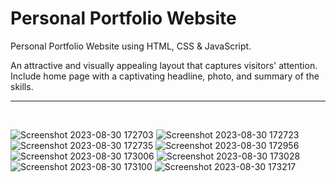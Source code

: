 <h1>Personal Portfolio Website</h1>

Personal Portfolio Website using HTML, CSS & JavaScript.<br>

An attractive and visually appealing layout that captures visitors' attention. Include home page with a captivating headline, photo, and summary of the skills.<hr><br>

![Screenshot 2023-08-30 172703](https://github.com/memonriyaz/PRODIGY_WD_04/assets/125969920/e348ed30-6a2e-4947-929f-e2802f05ab90)
![Screenshot 2023-08-30 172723](https://github.com/memonriyaz/PRODIGY_WD_04/assets/125969920/aac1c16e-3703-4055-bc96-34fc3dbaadc8)
![Screenshot 2023-08-30 172735](https://github.com/memonriyaz/PRODIGY_WD_04/assets/125969920/c18ca3b2-acca-4065-9bce-8deeba1cb035)
![Screenshot 2023-08-30 172956](https://github.com/memonriyaz/PRODIGY_WD_04/assets/125969920/c97b84f0-9332-4e4b-80f2-8833f62bfb62)
![Screenshot 2023-08-30 173006](https://github.com/memonriyaz/PRODIGY_WD_04/assets/125969920/32295457-e0be-41fa-8a48-354f57a18b12)
![Screenshot 2023-08-30 173028](https://github.com/memonriyaz/PRODIGY_WD_04/assets/125969920/bbbfe22b-3be0-469c-b0e8-9ab2c14972db)
![Screenshot 2023-08-30 173100](https://github.com/memonriyaz/PRODIGY_WD_04/assets/125969920/f00191a8-3cf6-49f5-85a8-f92848671f7b)
![Screenshot 2023-08-30 173217](https://github.com/memonriyaz/PRODIGY_WD_04/assets/125969920/e66c7673-96ae-4e46-be1e-3aca5f3486ea)











